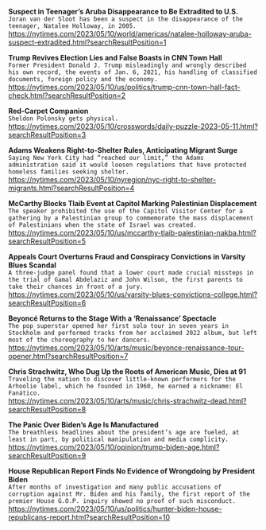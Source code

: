 **Suspect in Teenager’s Aruba Disappearance to Be Extradited to U.S.**\
`Joran van der Sloot has been a suspect in the disappearance of the teenager, Natalee Holloway, in 2005.`\
https://nytimes.com/2023/05/10/world/americas/natalee-holloway-aruba-suspect-extradited.html?searchResultPosition=1

**Trump Revives Election Lies and False Boasts in CNN Town Hall**\
`Former President Donald J. Trump misleadingly and wrongly described his own record, the events of Jan. 6, 2021, his handling of classified documents, foreign policy and the economy.`\
https://nytimes.com/2023/05/10/us/politics/trump-cnn-town-hall-fact-check.html?searchResultPosition=2

**Red-Carpet Companion**\
`Sheldon Polonsky gets physical.`\
https://nytimes.com/2023/05/10/crosswords/daily-puzzle-2023-05-11.html?searchResultPosition=3

**Adams Weakens Right-to-Shelter Rules, Anticipating Migrant Surge**\
`Saying New York City had “reached our limit,” the Adams  administration said it would loosen regulations that have protected homeless families seeking shelter.`\
https://nytimes.com/2023/05/10/nyregion/nyc-right-to-shelter-migrants.html?searchResultPosition=4

**McCarthy Blocks Tlaib Event at Capitol Marking Palestinian Displacement**\
`The speaker prohibited the use of the Capitol Visitor Center for a gathering by a Palestinian group to commemorate the mass displacement of Palestinians when the state of Israel was created.`\
https://nytimes.com/2023/05/10/us/mccarthy-tlaib-palestinian-nakba.html?searchResultPosition=5

**Appeals Court Overturns Fraud and Conspiracy Convictions in Varsity Blues Scandal**\
`A three-judge panel found that a lower court made crucial missteps in the trial of Gamal Abdelaziz and John Wilson, the first parents to take their chances in front of a jury.`\
https://nytimes.com/2023/05/10/us/varsity-blues-convictions-college.html?searchResultPosition=6

**Beyoncé Returns to the Stage With a ‘Renaissance’ Spectacle**\
`The pop superstar opened her first solo tour in seven years in Stockholm and performed tracks from her acclaimed 2022 album, but left most of the choreography to her dancers.`\
https://nytimes.com/2023/05/10/arts/music/beyonce-renaissance-tour-opener.html?searchResultPosition=7

**Chris Strachwitz, Who Dug Up the Roots of American Music, Dies at 91**\
`Traveling the nation to discover little-known performers for the Arhoolie label, which he founded in 1960, he earned a nickname: El Fanático.`\
https://nytimes.com/2023/05/10/arts/music/chris-strachwitz-dead.html?searchResultPosition=8

**The Panic Over Biden’s Age Is Manufactured**\
`The breathless headlines about the president’s age are fueled, at least in part, by political manipulation and media complicity.`\
https://nytimes.com/2023/05/10/opinion/trump-biden-age.html?searchResultPosition=9

**House Republican Report Finds No Evidence of Wrongdoing by President Biden**\
`After months of investigation and many public accusations of corruption against Mr. Biden and his family, the first report of the premier House G.O.P. inquiry showed no proof of such misconduct.`\
https://nytimes.com/2023/05/10/us/politics/hunter-biden-house-republicans-report.html?searchResultPosition=10

